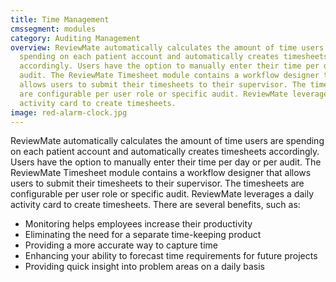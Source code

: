```yaml
---
title: Time Management
cmssegment: modules
category: Auditing Management
overview: ReviewMate automatically calculates the amount of time users are
  spending on each patient account and automatically creates timesheets
  accordingly. Users have the option to manually enter their time per day or per
  audit. The ReviewMate Timesheet module contains a workflow designer that
  allows users to submit their timesheets to their supervisor. The timesheets
  are configurable per user role or specific audit. ReviewMate leverages a daily
  activity card to create timesheets.
image: red-alarm-clock.jpg
---
```



ReviewMate automatically calculates the amount of time users are spending on each patient account and automatically creates timesheets accordingly. Users have the option to manually enter their time per day or per audit. The ReviewMate Timesheet module contains a workflow designer that allows users to submit their timesheets to their supervisor. The timesheets are configurable per user role or specific audit. ReviewMate leverages a daily activity card to create timesheets. There are several benefits, such as:

* Monitoring helps employees increase their productivity
* Eliminating the need for a separate time-keeping product
* Providing a more accurate way to capture time
* Enhancing your ability to forecast time requirements for future projects
* Providing quick insight into problem areas on a daily basis